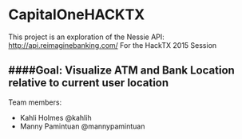 # CapitalOneHACKTX

This project is an exploration of the Nessie API: http://api.reimaginebanking.com/
For the HackTX 2015 Session

####Goal: Visualize ATM and Bank Location relative to current user location
---------------------------



Team members:
  * Kahli Holmes @kahlih
  * Manny Pamintuan @mannypamintuan
